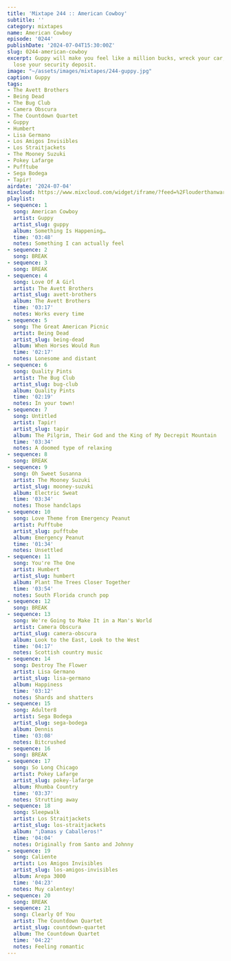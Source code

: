 ```yaml
---
title: 'Mixtape 244 :: American Cowboy'
subtitle: ''
category: mixtapes
name: American Cowboy
episode: '0244'
publishDate: '2024-07-04T15:30:00Z'
slug: 0244-american-cowboy
excerpt: Guppy will make you feel like a million bucks, wreck your car, and make you
  lose your security deposit.
image: "~/assets/images/mixtapes/244-guppy.jpg"
caption: Guppy
tags:
- The Avett Brothers
- Being Dead
- The Bug Club
- Camera Obscura
- The Countdown Quartet
- Guppy
- Humbert
- Lisa Germano
- Los Amigos Invisibles
- Los Straitjackets
- The Mooney Suzuki
- Pokey Lafarge
- Pufftube
- Sega Bodega
- Tapir!
airdate: '2024-07-04'
mixcloud: https://www.mixcloud.com/widget/iframe/?feed=%2Flouderthanwar%2Fthe-mixtape-244-american-cowboy-2024-07-04%2F&hide_artwork=1&hide_cover=1&light=1
playlist:
- sequence: 1
  song: American Cowboy
  artist: Guppy
  artist_slug: guppy
  album: Something Is Happening…
  time: '03:48'
  notes: Something I can actually feel
- sequence: 2
  song: BREAK
- sequence: 3
  song: BREAK
- sequence: 4
  song: Love Of A Girl
  artist: The Avett Brothers
  artist_slug: avett-brothers
  album: The Avett Brothers
  time: '03:17'
  notes: Works every time
- sequence: 5
  song: The Great American Picnic
  artist: Being Dead
  artist_slug: being-dead
  album: When Horses Would Run
  time: '02:17'
  notes: Lonesome and distant
- sequence: 6
  song: Quality Pints
  artist: The Bug Club
  artist_slug: bug-club
  album: Quality Pints
  time: '02:19'
  notes: In your town!
- sequence: 7
  song: Untitled
  artist: Tapir!
  artist_slug: tapir
  album: The Pilgrim, Their God and the King of My Decrepit Mountain
  time: '03:34'
  notes: A doomed type of relaxing
- sequence: 8
  song: BREAK
- sequence: 9
  song: Oh Sweet Susanna
  artist: The Mooney Suzuki
  artist_slug: mooney-suzuki
  album: Electric Sweat
  time: '03:34'
  notes: Those handclaps
- sequence: 10
  song: Love Theme from Emergency Peanut
  artist: Pufftube
  artist_slug: pufftube
  album: Emergency Peanut
  time: '01:34'
  notes: Unsettled
- sequence: 11
  song: You're The One
  artist: Humbert
  artist_slug: humbert
  album: Plant The Trees Closer Together
  time: '03:54'
  notes: South Florida crunch pop
- sequence: 12
  song: BREAK
- sequence: 13
  song: We're Going to Make It in a Man's World
  artist: Camera Obscura
  artist_slug: camera-obscura
  album: Look to the East, Look to the West
  time: '04:17'
  notes: Scottish country music
- sequence: 14
  song: Destroy The Flower
  artist: Lisa Germano
  artist_slug: lisa-germano
  album: Happiness
  time: '03:12'
  notes: Shards and shatters
- sequence: 15
  song: Adulter8
  artist: Sega Bodega
  artist_slug: sega-bodega
  album: Dennis
  time: '03:08'
  notes: Bitcrushed
- sequence: 16
  song: BREAK
- sequence: 17
  song: So Long Chicago
  artist: Pokey Lafarge
  artist_slug: pokey-lafarge
  album: Rhumba Country
  time: '03:37'
  notes: Strutting away
- sequence: 18
  song: Sleepwalk
  artist: Los Straitjackets
  artist_slug: los-straitjackets
  album: "¡Damas y Caballeros!"
  time: '04:04'
  notes: Originally from Santo and Johnny
- sequence: 19
  song: Caliente
  artist: Los Amigos Invisibles
  artist_slug: los-amigos-invisibles
  album: Arepa 3000
  time: '04:23'
  notes: Muy calentey!
- sequence: 20
  song: BREAK
- sequence: 21
  song: Clearly Of You
  artist: The Countdown Quartet
  artist_slug: countdown-quartet
  album: The Countdown Quartet
  time: '04:22'
  notes: Feeling romantic
---
```


